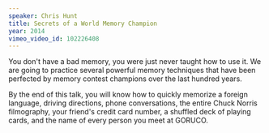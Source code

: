 ```yaml
---
speaker: Chris Hunt
title: Secrets of a World Memory Champion
year: 2014
vimeo_video_id: 102226408
---
```


You don't have a bad memory, you were just never taught how to use it. We are going to practice several powerful memory techniques that have been perfected by memory contest champions over the last hundred years.

By the end of this talk, you will know how to quickly memorize a foreign language, driving directions, phone conversations, the entire Chuck Norris filmography, your friend's credit card number, a shuffled deck of playing cards, and the name of every person you meet at GORUCO.
